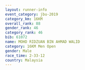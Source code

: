 ```yaml
---
layout: runner-info 
event_category: jbu-2019 
category_km: 16KM  
overall_rank: 88
gender_rank: 46
category_rank: 46
bib: 61072
name: MOHD RIDZUAN BIN AHMAD WALID
category: 16KM Men Open
gender: Male
race_time: 2-33-12
country: Malaysia
---
```

